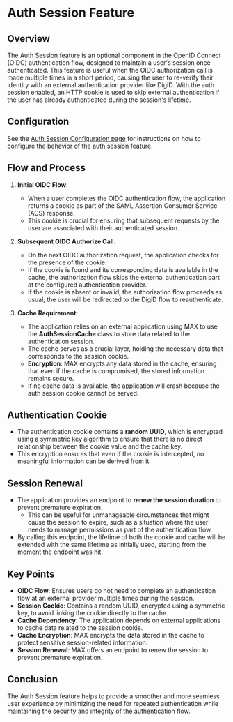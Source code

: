 # Auth Session Feature

## Overview
The Auth Session feature is an optional component in the OpenID Connect (OIDC) authentication flow, designed to maintain a user's session once authenticated. This feature is useful when the OIDC authorization call is made multiple times in a short period, causing the user to re-verify their identity with an external authentication provider like DigiD. With the auth session enabled, an HTTP cookie is used to skip external authentication if the user has already authenticated during the session's lifetime.

## Configuration
See the [Auth Session Configuration page](../config/auth_session.md) for instructions on how to configure the behavior of the auth session feature.

## Flow and Process

1. **Initial OIDC Flow**: 
   - When a user completes the OIDC authentication flow, the application returns a cookie as part of the SAML Assertion Consumer Service (ACS) response.
   - This cookie is crucial for ensuring that subsequent requests by the user are associated with their authenticated session.

2. **Subsequent OIDC Authorize Call**:
   - On the next OIDC authorization request, the application checks for the presence of the cookie.
   - If the cookie is found and its corresponding data is available in the cache, the authorization flow skips the external authentication part at the configured authentication provider.
   - If the cookie is absent or invalid, the authorization flow proceeds as usual; the user will be redirected to the DigiD flow to reauthenticate.

3. **Cache Requirement**:
   - The application relies on an external application using MAX to use the **AuthSessionCache** class to store data related to the authentication session.
   - The cache serves as a crucial layer, holding the necessary data that corresponds to the session cookie.
   - **Encryption**: MAX encrypts any data stored in the cache, ensuring that even if the cache is compromised, the stored information remains secure.
   - If no cache data is available, the application will crash because the auth session cookie cannot be served.

## Authentication Cookie
- The authentication cookie contains a **random UUID**, which is encrypted using a symmetric key algorithm to ensure that there is no direct relationship between the cookie value and the cache key.
- This encryption ensures that even if the cookie is intercepted, no meaningful information can be derived from it.

## Session Renewal
- The application provides an endpoint to **renew the session duration** to prevent premature expiration.
    - This can be useful for unmanageable circumstances that might cause the session to expire, such as a situation where the user needs to manage permissions as part of the authentication flow.
- By calling this endpoint, the lifetime of both the cookie and cache will be extended with the same lifetime as initially used, starting from the moment the endpoint was hit.

## Key Points
- **OIDC Flow**: Ensures users do not need to complete an authentication flow at an external provider multiple times during the session.
- **Session Cookie**: Contains a random UUID, encrypted using a symmetric key, to avoid linking the cookie directly to the cache.
- **Cache Dependency**: The application depends on external applications to cache data related to the session cookie.
- **Cache Encryption**: MAX encrypts the data stored in the cache to protect sensitive session-related information.
- **Session Renewal**: MAX offers an endpoint to renew the session to prevent premature expiration.

## Conclusion
The Auth Session feature helps to provide a smoother and more seamless user experience by minimizing the need for repeated authentication while maintaining the security and integrity of the authentication flow.
